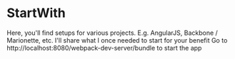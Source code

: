 # StartWith
Here, you'll find setups for various projects. E.g. AngularJS, Backbone / Marionette, etc. I'll share what I once needed to start for your benefit
Go to http://localhost:8080/webpack-dev-server/bundle to start the app